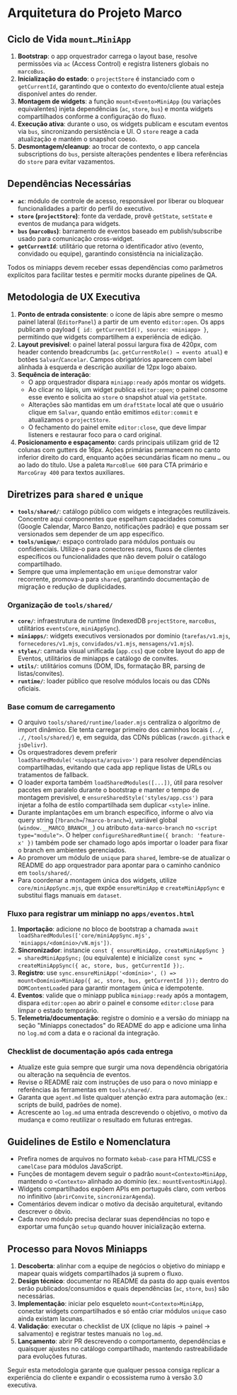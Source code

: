 # Arquitetura do Projeto Marco

## Ciclo de Vida `mount…MiniApp`
1. **Bootstrap**: o app orquestrador carrega o layout base, resolve permissões via `ac` (Access Control) e registra listeners globais no `marcoBus`.
2. **Inicialização do estado**: o `projectStore` é instanciado com o `getCurrentId`, garantindo que o contexto do evento/cliente atual esteja disponível antes do render.
3. **Montagem de widgets**: a função `mount<Evento>MiniApp` (ou variações equivalentes) injeta dependências (`ac`, `store`, `bus`) e monta widgets compartilhados conforme a configuração do fluxo.
4. **Execução ativa**: durante o uso, os widgets publicam e escutam eventos via `bus`, sincronizando persistência e UI. O `store` reage a cada atualização e mantém o snapshot coeso.
5. **Desmontagem/cleanup**: ao trocar de contexto, o app cancela subscriptions do `bus`, persiste alterações pendentes e libera referências do `store` para evitar vazamentos.

## Dependências Necessárias
- **`ac`**: módulo de controle de acesso, responsável por liberar ou bloquear funcionalidades a partir do perfil do executivo.
- **`store` (`projectStore`)**: fonte da verdade, provê `getState`, `setState` e eventos de mudança para widgets.
- **`bus` (`marcoBus`)**: barramento de eventos baseado em publish/subscribe usado para comunicação cross-widget.
- **`getCurrentId`**: utilitário que retorna o identificador ativo (evento, convidado ou equipe), garantindo consistência na inicialização.

Todos os miniapps devem receber essas dependências como parâmetros explícitos para facilitar testes e permitir mocks durante pipelines de QA.

## Metodologia de UX Executiva
1. **Ponto de entrada consistente**: o ícone de lápis abre sempre o mesmo painel lateral (`EditorPanel`) a partir de um evento `editor:open`. Os apps publicam o payload `{ id: getCurrentId(), source: <miniapp> }`, permitindo que widgets compartilhem a experiência de edição.
2. **Layout previsível**: o painel lateral possui largura fixa de 420px, com header contendo breadcrumbs (`ac.getCurrentRole() → evento atual`) e botões `Salvar`/`Cancelar`. Campos obrigatórios aparecem com label alinhada à esquerda e descrição auxiliar de 12px logo abaixo.
3. **Sequência de interação**:
   - O app orquestrador dispara `miniapp:ready` após montar os widgets.
   - Ao clicar no lápis, um widget publica `editor:open`; o painel consome esse evento e solicita ao `store` o snapshot atual via `getState`.
   - Alterações são mantidas em um `draftState` local até que o usuário clique em `Salvar`, quando então emitimos `editor:commit` e atualizamos o `projectStore`.
   - O fechamento do painel emite `editor:close`, que deve limpar listeners e restaurar foco para o card original.
4. **Posicionamento e espaçamento**: cards principais utilizam grid de 12 colunas com gutters de 16px. Ações primárias permanecem no canto inferior direito do card, enquanto ações secundárias ficam no menu `…` ou ao lado do título. Use a paleta `MarcoBlue 600` para CTA primário e `MarcoGray 400` para textos auxiliares.

## Diretrizes para `shared` e `unique`
- **`tools/shared/`**: catálogo público com widgets e integrações reutilizáveis. Concentre aqui componentes que espelham capacidades comuns (Google Calendar, Marco Banzo, notificações padrão) e que possam ser versionados sem depender de um app específico.
- **`tools/unique/`**: espaço controlado para módulos pontuais ou confidenciais. Utilize-o para conectores raros, fluxos de clientes específicos ou funcionalidades que não devem poluir o catálogo compartilhado.
- Sempre que uma implementação em `unique` demonstrar valor recorrente, promova-a para `shared`, garantindo documentação de migração e redução de duplicidades.

### Organização de `tools/shared/`
- **`core/`**: infraestrutura de runtime (IndexedDB `projectStore`, `marcoBus`, utilitários `eventsCore`, `miniAppSync`).
- **`miniapps/`**: widgets executivos versionados por domínio (`tarefas/v1.mjs`, `fornecedores/v1.mjs`, `convidados/v1.mjs`, `mensagens/v1.mjs`).
- **`styles/`**: camada visual unificada (`app.css`) que cobre layout do app de Eventos, utilitários de miniapps e catálogo de convites.
- **`utils/`**: utilitários comuns (DOM, IDs, formatação BR, parsing de listas/convites).
- **`runtime/`**: loader público que resolve módulos locais ou das CDNs oficiais.

### Base comum de carregamento
- O arquivo `tools/shared/runtime/loader.mjs` centraliza o algoritmo de import dinâmico. Ele tenta carregar primeiro dos caminhos locais (`../`, `./`, `/tools/shared/`) e, em seguida, das CDNs públicas (`rawcdn.githack` e `jsDelivr`).
- Os orquestradores devem preferir `loadSharedModule('<subpasta/arquivo>')` para resolver dependências compartilhadas, evitando que cada app replique listas de URLs ou tratamentos de fallback.
- O loader exporta também `loadSharedModules([...])`, útil para resolver pacotes em paralelo durante o bootstrap e manter o tempo de montagem previsível, e `ensureSharedStyle('styles/app.css')` para injetar a folha de estilo compartilhada sem duplicar `<style>` inline.
- Durante implantações em um branch específico, informe o alvo via query string (`?branch=`/`?marco-branch=`), variável global (`window.__MARCO_BRANCH__`) ou atributo `data-marco-branch` no `<script type="module">`. O helper `configureSharedRuntime({ branch: 'feature-x' })` também pode ser chamado logo após importar o loader para fixar o branch em ambientes gerenciados.
- Ao promover um módulo de `unique` para `shared`, lembre-se de atualizar o README do app orquestrador para apontar para o caminho canônico em `tools/shared/`.
- Para coordenar a montagem única dos widgets, utilize `core/miniAppSync.mjs`, que expõe `ensureMiniApp` e `createMiniAppSync` e substitui flags manuais em `dataset`.

### Fluxo para registrar um miniapp no `apps/eventos.html`
1. **Importação**: adicione no bloco de bootstrap a chamada `await loadSharedModules(['core/miniAppSync.mjs', 'miniapps/<domínio>/vN.mjs'])`.
2. **Sincronizador**: instancie `const { ensureMiniApp, createMiniAppSync } = sharedMiniAppSync;` (ou equivalente) e inicialize `const sync = createMiniAppSync({ ac, store, bus, getCurrentId });`.
3. **Registro**: use `sync.ensureMiniApp('<domínio>', () => mount<Domínio>MiniApp({ ac, store, bus, getCurrentId }));` dentro do `DOMContentLoaded` para garantir montagem única e idempotente.
4. **Eventos**: valide que o miniapp publica `miniapp:ready` após a montagem, dispara `editor:open` ao abrir o painel e consome `editor:close` para limpar o estado temporário.
5. **Telemetria/documentação**: registre o domínio e a versão do miniapp na seção "Miniapps conectados" do README do app e adicione uma linha no `log.md` com a data e o racional da integração.

### Checklist de documentação após cada entrega
- Atualize este guia sempre que surgir uma nova dependência obrigatória ou alteração na sequência de eventos.
- Revise o README raiz com instruções de uso para o novo miniapp e referências às ferramentas em `tools/shared/`.
- Garanta que `agent.md` liste qualquer atenção extra para automação (ex.: scripts de build, padrões de nome).
- Acrescente ao `log.md` uma entrada descrevendo o objetivo, o motivo da mudança e como reutilizar o resultado em futuras entregas.

## Guidelines de Estilo e Nomenclatura
- Prefira nomes de arquivos no formato `kebab-case` para HTML/CSS e `camelCase` para módulos JavaScript.
- Funções de montagem devem seguir o padrão `mount<Contexto>MiniApp`, mantendo o `<Contexto>` alinhado ao domínio (ex.: `mountEventosMiniApp`).
- Widgets compartilhados expõem APIs em português claro, com verbos no infinitivo (`abrirConvite`, `sincronizarAgenda`).
- Comentários devem indicar o motivo da decisão arquitetural, evitando descrever o óbvio.
- Cada novo módulo precisa declarar suas dependências no topo e exportar uma função `setup` quando houver inicialização externa.

## Processo para Novos Miniapps
1. **Descoberta**: alinhar com a equipe de negócios o objetivo do miniapp e mapear quais widgets compartilhados já suprem o fluxo.
2. **Design técnico**: documentar no README da pasta do app quais eventos serão publicados/consumidos e quais dependências (`ac`, `store`, `bus`) são necessárias.
3. **Implementação**: iniciar pelo esqueleto `mount<Contexto>MiniApp`, conectar widgets compartilhados e só então criar módulos `unique` caso ainda existam lacunas.
4. **Validação**: executar o checklist de UX (clique no lápis → painel → salvamento) e registrar testes manuais no `log.md`.
5. **Lançamento**: abrir PR descrevendo o comportamento, dependências e quaisquer ajustes no catálogo compartilhado, mantendo rastreabilidade para evoluções futuras.

Seguir esta metodologia garante que qualquer pessoa consiga replicar a experiência do cliente e expandir o ecossistema rumo à versão 3.0 executiva.
